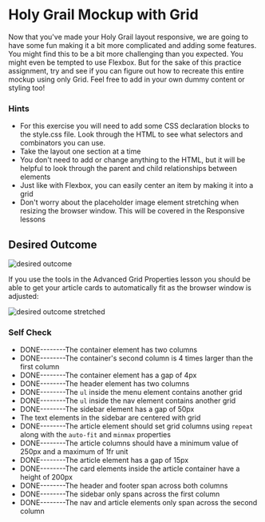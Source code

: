 # Holy Grail Mockup with Grid

Now that you've made your Holy Grail layout responsive, we are going to have some fun making it a bit more complicated and adding some features. You might find this to be a bit more challenging than you expected. You might even be tempted to use Flexbox. But for the sake of this practice assignment, try and see if you can figure out how to recreate this entire mockup using only Grid. Feel free to add in your own dummy content or styling too!

### Hints
- For this exercise you will need to add some CSS declaration blocks to the style.css file. Look through the HTML to see what selectors and combinators you can use.
- Take the layout one section at a time
- You don't need to add or change anything to the HTML, but it will be helpful to look through the parent and child relationships between elements
- Just like with Flexbox, you can easily center an item by making it into a grid
- Don't worry about the placeholder image element stretching when resizing the browser window. This will be covered in the Responsive lessons

## Desired Outcome

![desired outcome](./desired-outcome.png)

If you use the tools in the Advanced Grid Properties lesson you should be able to get your article cards to automatically fit as the browser window is adjusted:

![desired outcome stretched](./desired-outcome-stretched.png)

### Self Check
- DONE--------The container element has two columns
- DONE--------The container's second column is 4 times larger than the first column
- DONE--------The container element has a gap of 4px
- DONE--------The header element has two columns
- DONE--------The `ul` inside the menu element contains another grid
- DONE--------The `ul` inside the nav element contains another grid
- DONE--------The sidebar element has a gap of 50px
- The text elements in the sidebar are centered with grid
- DONE--------The article element should set grid columns using `repeat` along with the `auto-fit` and `minmax` properties
- DONE--------The article columns should have a minimum value of 250px and a maximum of 1fr unit
- DONE--------The article element has a gap of 15px
- DONE--------The card elements inside the article container have a height of 200px
- DONE--------The header and footer span across both columns
- DONE--------The sidebar only spans across the first column
- DONE--------The nav and article elements only span across the second column
